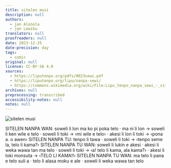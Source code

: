 ```yaml
---
title: sitelen musi
description: null
authors:
  - jan Alonola
  - jan Lewiku
translators: null
proofreaders: null
date: 2023-12-25
date-precision: day
tags:
  - comic
original: null
license: CC-BY-SA 4.0
sources:
  - https://liputenpo.org/pdfs/0023sewi.pdf
  - https://liputenpo.org/lipu/nanpa-sewi/
  - https://commons.wikimedia.org/wiki/File:Lipu_tenpo_nanpa_sewi_-_sitelen_musi.png
archives: null
preprocessing: transcribed
accessibility-notes: null
notes: null
---
```


![sitelen musi](https://upload.wikimedia.org/wikipedia/commons/2/2d/Lipu_tenpo_nanpa_sewi_-_sitelen_musi.png)

SITELEN NANPA WAN: soweli li lon ma ko pi poka telo · ma ni li lon → soweli li ken wile e telo · soweli li toki → ‹mi wile e telo› · akesi li lon li toki → ‹pona a. o awen›
SITELEN NANPA TU: tenpo li tawa · soweli li toki → ‹tenpo seme la, telo li kama?›
SITELEN NANPA TU WAN: soweli li lukin e akesi · akesi li weka wawa tan ma telo · soweli li toki → ‹a! telo li kama, ala kama?› · akesi li toki monsuta → ‹TELO LI KAMA!!›
SITELEN NANPA TU WAN: ma telo li pana e telo suli a · telo li alasa moku e ale · soweli li weka wawa tan telo
